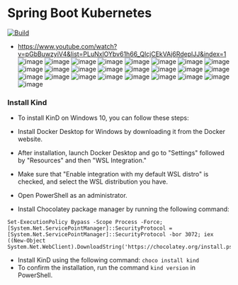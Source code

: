 # Spring Boot Kubernetes
[![Build](https://github.com/jdbirla/JD_Spring_Boot_Master/actions/workflows/maven.yml/badge.svg?branch=master)](https://github.com/jdbirla/JD_Spring_Boot_Master/actions/workflows/maven.yml)
- https://www.youtube.com/watch?v=pGbBuwzyiV4&list=PLuNxlOYbv61h66_QlcjCEkVAj6RdeplJJ&index=1
![image](https://user-images.githubusercontent.com/69948118/236795059-beae2678-9332-40be-a667-2985f9d4976b.png)
![image](https://user-images.githubusercontent.com/69948118/236795224-942a664a-6bdc-464e-aa24-bc2345c99ae1.png)
![image](https://user-images.githubusercontent.com/69948118/236795449-a826cbd3-099a-4924-8d9f-de51cb97e2a2.png)
![image](https://user-images.githubusercontent.com/69948118/236795923-997bf120-17cb-4102-9148-5125702c5cd5.png)
![image](https://user-images.githubusercontent.com/69948118/236796165-322c19f6-8740-4fde-9fca-27e2aad43d58.png)
![image](https://user-images.githubusercontent.com/69948118/236798319-2dbeadc0-0f13-4b55-9910-41fc6d356ad2.png)
![image](https://user-images.githubusercontent.com/69948118/236798411-41f51998-7cc6-4c2a-9ad2-fc2db1c51a82.png)
![image](https://user-images.githubusercontent.com/69948118/236800260-b1600046-61ef-49f1-9084-9e59a6ac4b9a.png)
![image](https://user-images.githubusercontent.com/69948118/236992429-1d99b7a2-c47a-469e-8dcd-4749551f2de7.png)
![image](https://user-images.githubusercontent.com/69948118/237020036-b3eee3a1-6ed2-4efd-bc83-dfdc03748540.png)
![image](https://user-images.githubusercontent.com/69948118/237030480-0f99e7e2-868f-4c45-b05f-905cf8e9e492.png)
![image](https://user-images.githubusercontent.com/69948118/237045321-d1183091-689f-4b91-97da-ae184817664a.png)
![image](https://github.com/jdbirla/JD_Spring_Boot_Master/assets/69948118/21fdf605-e4dd-4dd6-80e7-62b55d347fc6)
![image](https://github.com/jdbirla/JD_Spring_Boot_Master/assets/69948118/1e2c6ec3-4582-423f-a5c8-c3f770c63878)
![image](https://github.com/jdbirla/JD_Spring_Boot_Master/assets/69948118/5da94c16-88bd-4415-bb57-cb69bdbf2330)
![image](https://github.com/jdbirla/JD_Spring_Boot_Master/assets/69948118/4906001b-1417-4f91-ae90-bdc138801981)
![image](https://github.com/jdbirla/JD_Spring_Boot_Master/assets/69948118/7c550a23-cf12-4e56-85e0-426b724e8ed8)
![image](https://github.com/jdbirla/JD_Spring_Boot_Master/assets/69948118/505cf626-d73d-4a7c-ba02-4bacb2cb561d)
![image](https://github.com/jdbirla/JD_Spring_Boot_Master/assets/69948118/fc8f490c-d8fe-465e-996d-573ebf998b50)
![image](https://github.com/jdbirla/JD_Spring_Boot_Master/assets/69948118/725a98fb-7abd-4f25-898d-ba010c132640)
![image](https://github.com/jdbirla/JD_Spring_Boot_Master/assets/69948118/e8d59f1e-7212-47ac-afc7-7d2895021a84)
![image](https://github.com/jdbirla/JD_Spring_Boot_Master/assets/69948118/17681347-0944-4933-a5e6-4e6b11a36cb3)
![image](https://github.com/jdbirla/JD_Spring_Boot_Master/assets/69948118/77125ccc-a690-4264-9c5d-74cbccabd190)
![image](https://github.com/jdbirla/JD_Spring_Boot_Master/assets/69948118/d1444baf-9f57-4a77-8ee5-379efcdbcaa2)
![image](https://github.com/jdbirla/JD_Spring_Boot_Master/assets/69948118/e0ef1ce8-5c7a-4a5d-b606-d4658c8f3b39)
### Install Kind
- To install KinD on Windows 10, you can follow these steps:

- Install Docker Desktop for Windows by downloading it from the Docker website.

- After installation, launch Docker Desktop and go to "Settings" followed by "Resources" and then "WSL Integration."

- Make sure that "Enable integration with my default WSL distro" is checked, and select the WSL distribution you have.

- Open PowerShell as an administrator.

- Install Chocolatey package manager by running the following command:
```
Set-ExecutionPolicy Bypass -Scope Process -Force; [System.Net.ServicePointManager]::SecurityProtocol = [System.Net.ServicePointManager]::SecurityProtocol -bor 3072; iex ((New-Object System.Net.WebClient).DownloadString('https://chocolatey.org/install.ps1'))
```
-  Install KinD using the following command:
``` choco install kind ```
- To confirm the installation, run the command `kind version` in PowerShell.
